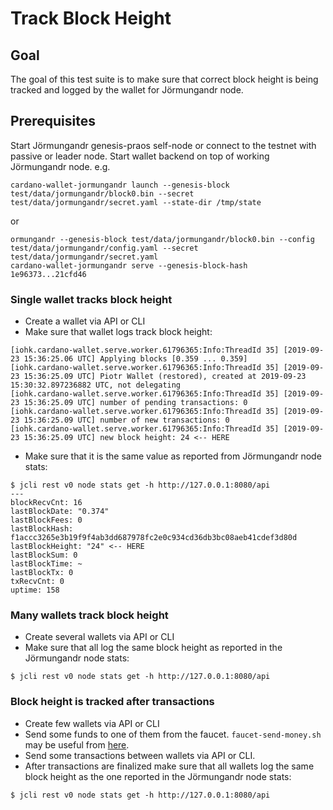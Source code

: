 # Track Block Height

## Goal

The goal of this test suite is to make sure that correct block height is being tracked and logged by the wallet for Jörmungandr node.

## Prerequisites

Start Jörmungandr genesis-praos self-node or connect to the testnet with passive or leader node.
Start wallet backend on top of working Jörmungandr node.
e.g.
```
cardano-wallet-jormungandr launch --genesis-block test/data/jormungandr/block0.bin --secret test/data/jormungandr/secret.yaml --state-dir /tmp/state
```
or
```
ormungandr --genesis-block test/data/jormungandr/block0.bin --config test/data/jormungandr/config.yaml --secret test/data/jormungandr/secret.yaml
cardano-wallet-jormungandr serve --genesis-block-hash 1e96373...21cfd46
```

### Single wallet tracks block height

- Create a wallet via API or CLI
- Make sure that wallet logs track block height:
```
[iohk.cardano-wallet.serve.worker.61796365:Info:ThreadId 35] [2019-09-23 15:36:25.06 UTC] Applying blocks [0.359 ... 0.359]
[iohk.cardano-wallet.serve.worker.61796365:Info:ThreadId 35] [2019-09-23 15:36:25.09 UTC] Piotr Wallet (restored), created at 2019-09-23 15:30:32.897236882 UTC, not delegating
[iohk.cardano-wallet.serve.worker.61796365:Info:ThreadId 35] [2019-09-23 15:36:25.09 UTC] number of pending transactions: 0
[iohk.cardano-wallet.serve.worker.61796365:Info:ThreadId 35] [2019-09-23 15:36:25.09 UTC] number of new transactions: 0
[iohk.cardano-wallet.serve.worker.61796365:Info:ThreadId 35] [2019-09-23 15:36:25.09 UTC] new block height: 24 <-- HERE
```
- Make sure that it is the same value as reported from Jörmungandr node stats:
```
$ jcli rest v0 node stats get -h http://127.0.0.1:8080/api
---
blockRecvCnt: 16
lastBlockDate: "0.374"
lastBlockFees: 0
lastBlockHash: f1accc3265e3b19f9f4ab3dd687978fc2e0c934cd36db3bc08aeb41cdef3d80d
lastBlockHeight: "24" <-- HERE
lastBlockSum: 0
lastBlockTime: ~
lastBlockTx: 0
txRecvCnt: 0
uptime: 158
```

### Many wallets track block height
- Create several wallets via API or CLI
- Make sure that all log the same block height as reported in the Jörmungandr node stats:
```
$ jcli rest v0 node stats get -h http://127.0.0.1:8080/api
```

### Block height is tracked after transactions
- Create few wallets via API or CLI
- Send some funds to one of them from the faucet. `faucet-send-money.sh` may be useful from [here](https://github.com/input-output-hk/jormungandr/tree/master/scripts).
- Send some transactions between wallets via API or CLI.
- After transactions are finalized make sure that all wallets log the same block height as the one reported in the Jörmungandr node stats:
```
$ jcli rest v0 node stats get -h http://127.0.0.1:8080/api
```
